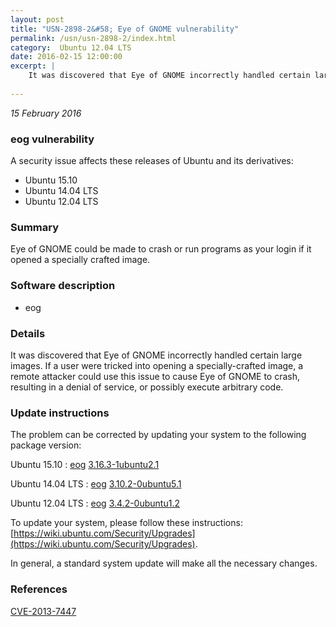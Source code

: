 ```yaml
---
layout: post
title: "USN-2898-2&#58; Eye of GNOME vulnerability"
permalink: /usn/usn-2898-2/index.html
category:  Ubuntu 12.04 LTS
date: 2016-02-15 12:00:00
excerpt: |
    It was discovered that Eye of GNOME incorrectly handled certain large images. If a user were tricked into opening a specially-crafted image, a remote attacker could use this issue to cause Eye of GNOME to crash, resulting in a denial of service, or possibly execute arbitrary code. 
    
--- 
```

 
 

*15 February 2016*

### eog vulnerability

A security issue affects these releases of Ubuntu and its derivatives:

* Ubuntu 15.10
* Ubuntu 14.04 LTS
* Ubuntu 12.04 LTS

### Summary

Eye of GNOME could be made to crash or run programs as your login if it opened a specially crafted image.

### Software description

* eog 

### Details

It was discovered that Eye of GNOME incorrectly handled certain large images. If a user were tricked into opening a specially-crafted image, a remote attacker could use this issue to cause Eye of GNOME to crash, resulting in a denial of service, or possibly execute arbitrary code. 

### Update instructions

The problem can be corrected by updating your system to the following package version:

Ubuntu 15.10
 : [eog](https://launchpad.net/ubuntu/+source/eog) <span> [3.16.3-1ubuntu2.1](https://launchpad.net/ubuntu/+source/eog/3.16.3-1ubuntu2.1) </span> 

Ubuntu 14.04 LTS
 : [eog](https://launchpad.net/ubuntu/+source/eog) <span> [3.10.2-0ubuntu5.1](https://launchpad.net/ubuntu/+source/eog/3.10.2-0ubuntu5.1) </span> 

Ubuntu 12.04 LTS
 : [eog](https://launchpad.net/ubuntu/+source/eog) <span> [3.4.2-0ubuntu1.2](https://launchpad.net/ubuntu/+source/eog/3.4.2-0ubuntu1.2) </span> 

To update your system, please follow these instructions: [https://wiki.ubuntu.com/Security/Upgrades](https://wiki.ubuntu.com/Security/Upgrades).

In general, a standard system update will make all the necessary changes. 

### References

 
 [CVE-2013-7447](http://people.ubuntu.com/~ubuntu-security/cve/CVE-2013-7447)
 

